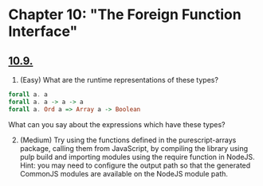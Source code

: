 # Chapter 10: "The Foreign Function Interface"

## [10.9.](./10.9.js)

1. (Easy) What are the runtime representations of these types?

```purescript
forall a. a
forall a. a -> a -> a
forall a. Ord a => Array a -> Boolean
```

What can you say about the expressions which have these types?

2. (Medium) Try using the functions defined in the purescript-arrays package, calling them from JavaScript, by compiling the library using pulp build and importing modules using the require function in NodeJS. Hint: you may need to configure the output path so that the generated CommonJS modules are available on the NodeJS module path.
